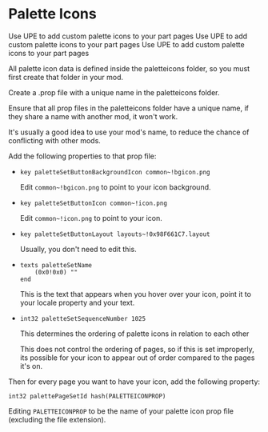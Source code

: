 # Palette Icons
<link-summary>Use UPE to add custom palette icons to your part pages</link-summary>
<web-summary>Use UPE to add custom palette icons to your part pages</web-summary>
<card-summary>Use UPE to add custom palette icons to your part pages</card-summary>

All palette icon data is defined inside the <path>paletteicons</path> folder, so you must first create that folder in your mod.

Create a <path>.prop</path> file with a unique name in the <path>paletteicons</path> folder.
<warning>
    <p>
        Ensure that all prop files in the <path>paletteicons</path> folder have a unique name, if they share a name with another mod, it won't work.
    </p>
</warning>
<tip>
    <p>
        It's usually a good idea to use your mod's name, to reduce the chance of conflicting with other mods.
    </p>
</tip>

Add the following properties to that prop file:

- ```
  key paletteSetButtonBackgroundIcon common~!bgicon.png
  ```
  Edit `common~!bgicon.png` to point to your icon background.
- ```
  key paletteSetButtonIcon common~!icon.png
  ```
  Edit <code>common~!icon.png</code> to point to your icon.
- ```
  key paletteSetButtonLayout layouts~!0x98F661C7.layout
  ```
  Usually, you don't need to edit this.
- ```
  texts paletteSetName
      (0x0!0x0) ""
  end
  ```
  This is the text that appears when you hover over your icon, point it to your locale property and your text.
- ```
  int32 paletteSetSequenceNumber 1025
  ```
  This determines the ordering of palette icons in relation to each other
  <warning>
      <p>
          This does not control the ordering of pages, so if this is set improperly,
          its possible for your icon to appear out of order compared to the pages it's on.
      </p>
  </warning>

Then for every page you want to have your icon, add the following property:
```
int32 palettePageSetId hash(PALETTEICONPROP)
```
Editing `PALETTEICONPROP` to be the name of your palette icon prop file (excluding the file extension).